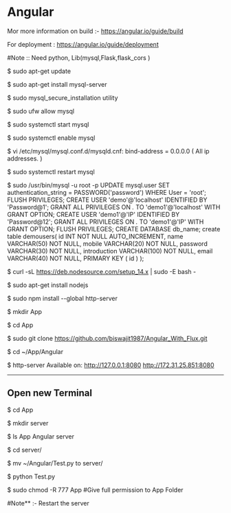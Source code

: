 # Angular

Mor more information on build :- https://angular.io/guide/build

For deployment : https://angular.io/guide/deployment


#Note :: Need python, Lib(mysql,Flask,flask_cors )

 $ sudo apt-get update
 
 $ sudo apt-get install mysql-server
 
 $ sudo mysql_secure_installation utility
 
 $ sudo ufw allow mysql
 
 $ sudo systemctl start mysql
 
 $ sudo systemctl enable mysql
 
 $ vi /etc/mysql/mysql.conf.d/mysqld.cnf:
 	bind-address		= 0.0.0.0 ( All ip addresses. )
	
 $ sudo systemctl restart mysql
 
 $ sudo /usr/bin/mysql -u root -p
     UPDATE mysql.user SET authentication_string = PASSWORD('password') WHERE User = 'root';
     FLUSH PRIVILEGES;
	 CREATE USER 'demo'@'localhost' IDENTIFIED BY 'Password@1';
	 GRANT ALL PRIVILEGES ON *.* TO 'demo1'@'localhost' WITH GRANT OPTION;
	 CREATE USER 'demo1'@'IP' IDENTIFIED BY 'Password@12';
	 GRANT ALL PRIVILEGES ON *.* TO 'demo1'@'IP'  WITH GRANT OPTION;
	 FLUSH PRIVILEGES;
	 CREATE DATABASE db_name;
	 create table demousers(
	 id INT NOT NULL AUTO_INCREMENT,
	 name VARCHAR(50) NOT NULL,
	 mobile VARCHAR(20) NOT NULL,
	 password VARCHAR(30) NOT NULL,
	 introduction VARCHAR(100) NOT NULL,
	 email VARCHAR(40) NOT NULL,
	 PRIMARY KEY ( id )
	 );
	 

 $ curl -sL https://deb.nodesource.com/setup_14.x | sudo -E bash -
 
 $ sudo apt-get install nodejs
 
 $ sudo npm install --global http-server
 
 $ mkdir App
 
 $ cd App
 
 $ sudo git clone https://github.com/biswajit1987/Angular_With_Flux.git
 
 $ cd ~/App/Angular
 
 $ http-server
 Available on:
  http://127.0.0.1:8080
  http://172.31.25.851:8080

 ---------------------------
 Open new Terminal
 ---------------------------
 
 $ cd App
 
 $ mkdir server
 
 $  ls App
      Angular  server
	  
 $ cd server/
 
 $ mv ~/Angular/Test.py to server/
 
 $ python Test.py

 $ sudo chmod -R 777 App #Give full permission to App Folder
 
 #Note** :- Restart the server
 
